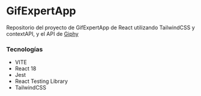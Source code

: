# GifExpertApp

Repositorio del proyecto de GifExpertApp de React utilizando TailwindCSS y contextAPI, y el API de [Giphy](https://developers.giphy.com/)

### Tecnologías
* VITE
* React 18
* Jest
* React Testing Library
* TailwindCSS
